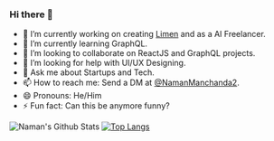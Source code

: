 ### Hi there 👋

- 🔭 I’m currently working on creating [Limen](https://github.com/LimenLabs) and as a AI Freelancer.
- 🌱 I’m currently learning GraphQL.
- 👯 I’m looking to collaborate on ReactJS and GraphQL projects.
- 🤔 I’m looking for help with UI/UX Designing.
- 💬 Ask me about Startups and Tech.
- 📫 How to reach me: Send a DM at [@NamanManchanda2](https://twitter.com/NamanManchanda2).
- 😄 Pronouns: He/Him
- ⚡ Fun fact: Can this be anymore funny?

![Naman's Github Stats](https://github-readme-stats.vercel.app/api?username=namanmanchanda09&show_icons=true&hide_border=true)
[![Top Langs](https://github-readme-stats.vercel.app/api/top-langs/?username=namanmanchanda09&layout=compact)](https://github.com/namanmanchanda09/github-readme-stats)

